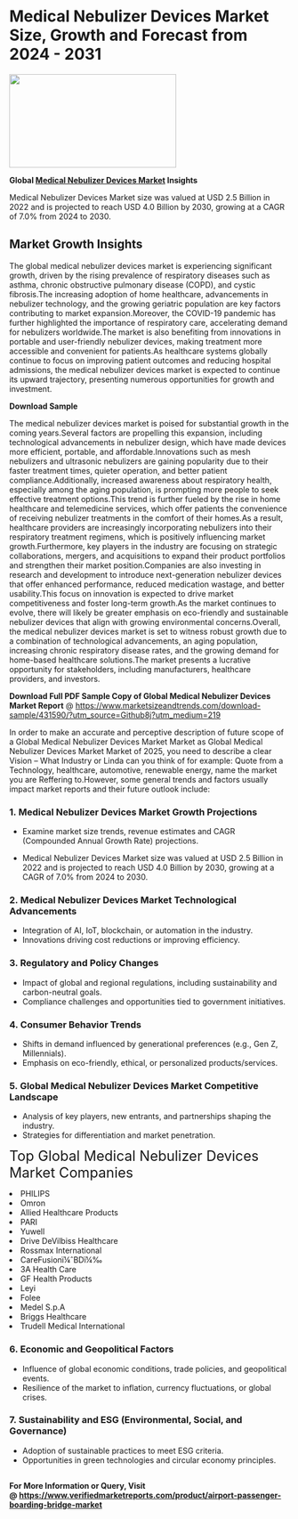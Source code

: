 <H1>Medical Nebulizer Devices Market Size, Growth and Forecast from 2024 - 2031</H1><img class="aligncenter size-medium wp-image-584254" src="https://thirdeyenews.in/wp-content/uploads/2024/09/Global-Market-Research-300x168.jpeg" alt="" width="300" height="168" /><p><strong>Global&nbsp;<a href="https://www.marketsizeandtrends.com/download-sample/431590/?utm_source=Github8j?utm_medium=219">Medical Nebulizer Devices Market</a> Insights</strong></p><p>Medical Nebulizer Devices Market size was valued at USD 2.5 Billion in 2022 and is projected to reach USD 4.0 Billion by 2030, growing at a CAGR of 7.0% from 2024 to 2030.</p><p><h2>Market Growth Insights</h2> <p>The global medical nebulizer devices market is experiencing significant growth, driven by the rising prevalence of respiratory diseases such as asthma, chronic obstructive pulmonary disease (COPD), and cystic fibrosis.The increasing adoption of home healthcare, advancements in nebulizer technology, and the growing geriatric population are key factors contributing to market expansion.Moreover, the COVID-19 pandemic has further highlighted the importance of respiratory care, accelerating demand for nebulizers worldwide.The market is also benefiting from innovations in portable and user-friendly nebulizer devices, making treatment more accessible and convenient for patients.As healthcare systems globally continue to focus on improving patient outcomes and reducing hospital admissions, the medical nebulizer devices market is expected to continue its upward trajectory, presenting numerous opportunities for growth and investment.</p> <p><strong>Download Sample</strong></p> <p>The medical nebulizer devices market is poised for substantial growth in the coming years.Several factors are propelling this expansion, including technological advancements in nebulizer design, which have made devices more efficient, portable, and affordable.Innovations such as mesh nebulizers and ultrasonic nebulizers are gaining popularity due to their faster treatment times, quieter operation, and better patient compliance.Additionally, increased awareness about respiratory health, especially among the aging population, is prompting more people to seek effective treatment options.This trend is further fueled by the rise in home healthcare and telemedicine services, which offer patients the convenience of receiving nebulizer treatments in the comfort of their homes.As a result, healthcare providers are increasingly incorporating nebulizers into their respiratory treatment regimens, which is positively influencing market growth.Furthermore, key players in the industry are focusing on strategic collaborations, mergers, and acquisitions to expand their product portfolios and strengthen their market position.Companies are also investing in research and development to introduce next-generation nebulizer devices that offer enhanced performance, reduced medication wastage, and better usability.This focus on innovation is expected to drive market competitiveness and foster long-term growth.As the market continues to evolve, there will likely be greater emphasis on eco-friendly and sustainable nebulizer devices that align with growing environmental concerns.Overall, the medical nebulizer devices market is set to witness robust growth due to a combination of technological advancements, an aging population, increasing chronic respiratory disease rates, and the growing demand for home-based healthcare solutions.The market presents a lucrative opportunity for stakeholders, including manufacturers, healthcare providers, and investors.<p><span class=""><strong>Download Full PDF Sample Copy of Global Medical Nebulizer Devices Market Report</strong> @ <a href="https://www.marketsizeandtrends.com/download-sample/431590/?utm_source=Github8j?utm_medium=219" target="_blank">https://www.marketsizeandtrends.com/download-sample/431590/?utm_source=Github8j?utm_medium=219</a></span></p><p>In order to make an accurate and perceptive description of future scope of a Global&nbsp;Medical Nebulizer Devices Market Market as Global&nbsp;Medical Nebulizer Devices Market Market of 2025, you need to describe a clear Vision &ndash; What Industry or Linda can you think of for example: Quote from a Technology, healthcare, automotive, renewable energy, name the market you are Reffering to.However, some general trends and factors usually impact market reports and their future outlook include:</p><h3>1.&nbsp;<strong>Medical Nebulizer Devices Market Growth Projections</strong></h3><ul><li>Examine market size trends, revenue estimates and CAGR (Compounded Annual Growth Rate) projections.</li><li><p>Medical Nebulizer Devices Market size was valued at USD 2.5 Billion in 2022 and is projected to reach USD 4.0 Billion by 2030, growing at a CAGR of 7.0% from 2024 to 2030.</p></li></ul><h3>2.&nbsp;<strong>Medical Nebulizer Devices Market Technological Advancements</strong></h3><ul><li>Integration of AI, IoT, blockchain, or automation in the industry.</li><li>Innovations driving cost reductions or improving efficiency.</li></ul><h3>3.&nbsp;<strong>Regulatory and Policy Changes</strong></h3><ul><li>Impact of global and regional regulations, including sustainability and carbon-neutral goals.</li><li>Compliance challenges and opportunities tied to government initiatives.</li></ul><h3>4.&nbsp;<strong>Consumer Behavior Trends</strong></h3><ul><li>Shifts in demand influenced by generational preferences (e.g., Gen Z, Millennials).</li><li>Emphasis on eco-friendly, ethical, or personalized products/services.</li></ul><h3>5.&nbsp;<strong>Global Medical Nebulizer Devices Market Competitive Landscape</strong></h3><ul><li>Analysis of key players, new entrants, and partnerships shaping the industry.</li><li>Strategies for differentiation and market penetration.</li></ul><p data-pm-slice="1 1 []"><span style="color: inherit; font-family: inherit; font-size: 25px;">Top Global Medical Nebulizer Devices Market Companies</span></p><div class="" data-test-id=""><p><li>PHILIPS</li><li> Omron</li><li> Allied Healthcare Products</li><li> PARI</li><li> Yuwell</li><li> Drive DeVilbiss Healthcare</li><li> Rossmax International</li><li> CareFusionï¼ˆBDï¼‰</li><li> 3A Health Care</li><li> GF Health Products</li><li> Leyi</li><li> Folee</li><li> Medel S.p.A</li><li> Briggs Healthcare</li><li> Trudell Medical International</li></p></div><h3>6.&nbsp;<strong>Economic and Geopolitical Factors</strong></h3><ul><li>Influence of global economic conditions, trade policies, and geopolitical events.</li><li>Resilience of the market to inflation, currency fluctuations, or global crises.</li></ul><h3>7.&nbsp;<strong>Sustainability and ESG (Environmental, Social, and Governance)</strong></h3><ul><li>Adoption of sustainable practices to meet ESG criteria.</li><li>Opportunities in green technologies and circular economy principles.</li></ul><h2><strong style="font-size: 14px;">For More Information or Query, Visit @&nbsp;</strong><a style="background-color: #ffffff; font-size: 14px;" href="https://www.marketsizeandtrends.com/report/medical-nebulizer-devices-market/" target="_blank">https://www.verifiedmarketreports.com/product/airport-passenger-boarding-bridge-market</a></h2>